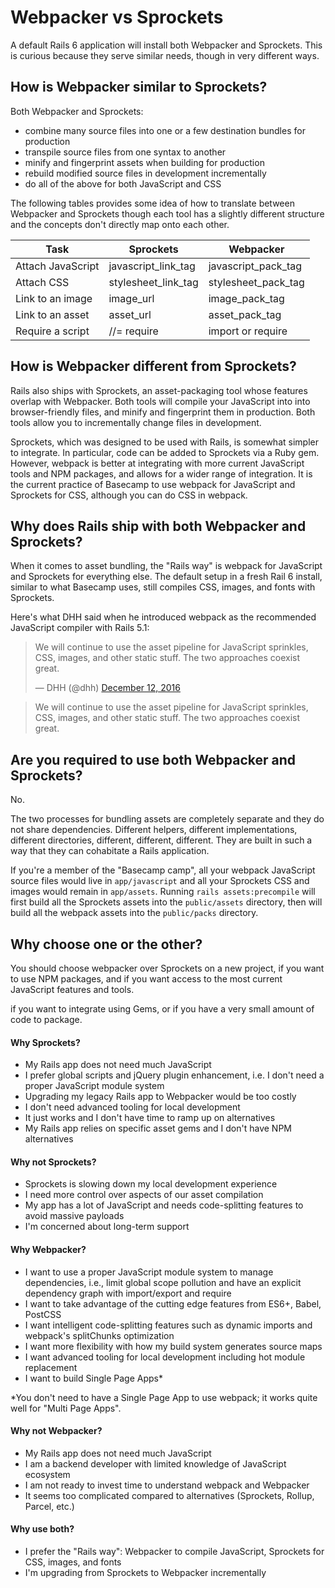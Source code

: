 # Webpacker vs Sprockets

A default Rails 6 application will install both Webpacker and Sprockets. This is curious because they serve similar needs, though in very different ways.

## How is Webpacker similar to Sprockets?

Both Webpacker and Sprockets:

- combine many source files into one or a few destination bundles for production
- transpile source files from one syntax to another
- minify and fingerprint assets when building for production
- rebuild modified source files in development incrementally
- do all of the above for both JavaScript and CSS

The following tables provides some idea of how to translate between Webpacker and Sprockets though each tool has a slightly different structure and the concepts don't directly map onto each other.

| Task              | Sprockets           | Webpacker           |
| ----------------- | ------------------- | ------------------- |
| Attach JavaScript | javascript_link_tag | javascript_pack_tag |
| Attach CSS        | stylesheet_link_tag | stylesheet_pack_tag |
| Link to an image  | image_url           | image_pack_tag      |
| Link to an asset  | asset_url           | asset_pack_tag      |
| Require a script  | //= require         | import or require   |

## How is Webpacker different from Sprockets?

Rails also ships with Sprockets, an asset-packaging tool whose features overlap with Webpacker. Both tools will compile your JavaScript into into browser-friendly files, and minify and fingerprint them in production. Both tools allow you to incrementally change files in development.

Sprockets, which was designed to be used with Rails, is somewhat simpler to integrate. In particular, code can be added to Sprockets via a Ruby gem. However, webpack is better at integrating with more current JavaScript tools and NPM packages, and allows for a wider range of integration. It is the current practice of Basecamp to use webpack for JavaScript and Sprockets for CSS, although you can do CSS in webpack.

## Why does Rails ship with both Webpacker and Sprockets?

When it comes to asset bundling, the "Rails way" is webpack for JavaScript and Sprockets for everything else. The default setup in a fresh Rail 6 install, similar to what Basecamp uses, still compiles CSS, images, and fonts with Sprockets.

Here's what DHH said when he introduced webpack as the recommended JavaScript compiler with Rails 5.1:

<blockquote class="twitter-tweet"><p lang="en" dir="ltr">We will continue to use the asset pipeline for JavaScript sprinkles, CSS, images, and other static stuff. The two approaches coexist great.</p>&mdash; DHH (@dhh) <a href="https://twitter.com/dhh/status/808349072734027776?ref_src=twsrc%5Etfw">December 12, 2016</a></blockquote> <script async src="https://platform.twitter.com/widgets.js" charset="utf-8"></script>

> We will continue to use the asset pipeline for JavaScript sprinkles, CSS, images, and other static stuff. The two approaches coexist great.

## Are you required to use both Webpacker and Sprockets?

No.

The two processes for bundling assets are completely separate and they do not share dependencies. Different helpers, different implementations, different directories, different, different, different. They are built in such a way that they can cohabitate a Rails application.

If you're a member of the "Basecamp camp", all your webpack JavaScript source files would live in `app/javascript` and all your Sprockets CSS and images would remain in `app/assets`. Running `rails assets:precompile` will first build all the Sprockets assets into the `public/assets` directory, then will build all the webpack assets into the `public/packs` directory.

## Why choose one or the other?

You should choose webpacker over Sprockets on a new project, if you want to use NPM packages, and if you want access to the most current JavaScript features and tools.

if you want to integrate using Gems, or if you have a very small amount of code to package.

#### Why Sprockets?

- My Rails app does not need much JavaScript
- I prefer global scripts and jQuery plugin enhancement, i.e. I don't need a proper JavaScript module system
- Upgrading my legacy Rails app to Webpacker would be too costly
- I don't need advanced tooling for local development
- It just works and I don't have time to ramp up on alternatives
- My Rails app relies on specific asset gems and I don't have NPM alternatives

#### Why not Sprockets?

- Sprockets is slowing down my local development experience
- I need more control over aspects of our asset compilation
- My app has a lot of JavaScript and needs code-splitting features to avoid massive payloads
- I'm concerned about long-term support

#### Why Webpacker?

- I want to use a proper JavaScript module system to manage dependencies, i.e., limit global scope pollution and have an explicit dependency graph with import/export and require
- I want to take advantage of the cutting edge features from ES6+, Babel, PostCSS
- I want intelligent code-splitting features such as dynamic imports and webpack's splitChunks optimization
- I want more flexibility with how my build system generates source maps
- I want advanced tooling for local development including hot module replacement
- I want to build Single Page Apps\*

\*You don't need to have a Single Page App to use webpack; it works quite well for "Multi Page Apps".

#### Why not Webpacker?

- My Rails app does not need much JavaScript
- I am a backend developer with limited knowledge of JavaScript ecosystem
- I am not ready to invest time to understand webpack and Webpacker
- It seems too complicated compared to alternatives (Sprockets, Rollup, Parcel, etc.)

#### Why use both?

- I prefer the "Rails way": Webpacker to compile JavaScript, Sprockets for CSS, images, and fonts
- I'm upgrading from Sprockets to Webpacker incrementally
